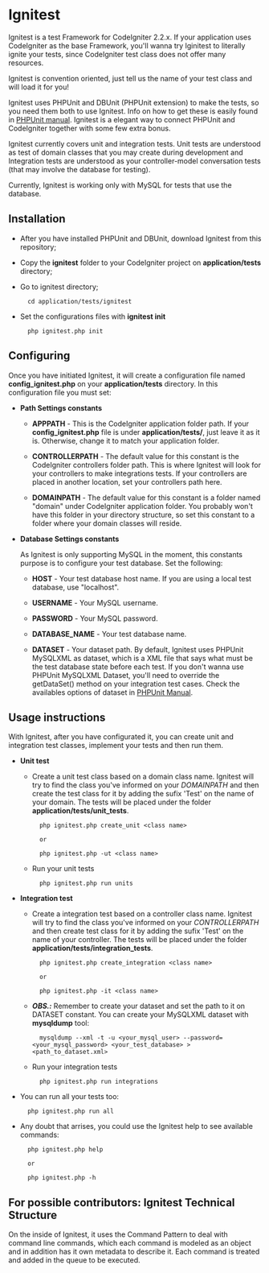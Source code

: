 # Ignitest

Ignitest is a test Framework for CodeIgniter 2.2.x. If your application uses CodeIgniter as the base Framework, you'll wanna try Iginitest to literally ignite your tests, since CodeIgniter test class does not offer many resources.

Ignitest is convention oriented, just tell us the name of your test class and will load it for you!

Ignitest uses PHPUnit and DBUnit (PHPUnit extension) to make the tests, so you need them both to use Ignitest. Info on how to get these is easily found in [PHPUnit manual](https://phpunit.de/manual). Ignitest is a elegant way to connect PHPUnit and CodeIgniter together with some few extra bonus.

Ignitest currently covers unit and integration tests. Unit tests are understood as test of domain classes that you may create during development and Integration tests are understood as your controller-model conversation tests (that may involve the database for testing).

Currently, Ignitest is working only with MySQL for tests that use the database.

## Installation

* After you have installed PHPUnit and DBUnit, download Ignitest from this repository;

* Copy the **ignitest** folder to your CodeIgniter project on **application/tests** directory;

* Go to ignitest directory;

		cd application/tests/ignitest

* Set the configurations files with **ignitest init**
		
		php ignitest.php init

## Configuring

Once you have initiated Ignitest, it will create a configuration file named **config_ignitest.php** on your **application/tests** directory. In this configuration file you must set:

* **Path Settings constants**

	* **APPPATH** - This is the CodeIgniter application folder path. If your **config_ignitest.php** file is under **application/tests/**, just leave it as it is. Otherwise, change it to match your application folder.

	* **CONTROLLERPATH** - The default value for this constant is the CodeIgniter controllers folder path. This is where Ignitest will look for your controllers to make integrations tests. If your controllers are placed in another location, set your controllers path here.

	* **DOMAINPATH** - The default value for this constant is a folder named "domain" under CodeIgniter application folder. You probably won't have this folder in your directory structure, so set this constant to a folder where your domain classes will reside.

* **Database Settings constants**

  As Ignitest is only supporting MySQL in the moment, this constants purpose is to configure your test database. Set the following:

	* **HOST** - Your test database host name. If you are using a local test database, use "localhost".

	* **USERNAME** - Your MySQL username.

	* **PASSWORD** - Your MySQL password.

	* **DATABASE_NAME** - Your test database name.

	* **DATASET** - Your dataset path. By default, Ignitest uses PHPUnit MySQLXML as dataset, which is a XML file that says what must be the test database state before each test. If you don't wanna use PHPUnit MySQLXML Dataset, you'll need to override the getDataSet() method on your integration test cases. Check the availables options of dataset in [PHPUnit Manual](https://phpunit.de/manual/current/en/database.html#database.understanding-datasets-and-datatables).

## Usage instructions

With Ignitest, after you have configurated it, you can create unit and integration test classes, implement your tests and then run them.

* **Unit test**

	* Create a unit test class based on a domain class name. Ignitest will try to find the class you've informed on your *DOMAINPATH* and then create the test class for it by adding the sufix 'Test' on the name of your domain. The tests will be placed under the folder **application/tests/unit_tests**.

			php ignitest.php create_unit <class name>

			or

			php ignitest.php -ut <class name>

	* Run your unit tests

			php ignitest.php run units

* **Integration test**

	* Create a integration test based on a controller class name. Ignitest will try to find the class you've informed on your *CONTROLLERPATH* and then create test class for it by adding the sufix 'Test' on the name of your controller. The tests will be placed under the folder **application/tests/integration_tests**.

			php ignitest.php create_integration <class name>

			or

			php ignitest.php -it <class name>

	* ***OBS.:*** Remember to create your dataset and set the path to it on DATASET constant. You can create your MySQLXML dataset with **mysqldump** tool:

			mysqldump --xml -t -u <your_mysql_user> --password=<your_mysql_password> <your_test_database> > <path_to_dataset.xml>

	* Run your integration tests

			php ignitest.php run integrations

* You can run all your tests too:
	
		php ignitest.php run all

* Any doubt that arrises, you could use the Ignitest help to see available commands:
	
		php ignitest.php help

		or

		php ignitest.php -h

## For possible contributors: Ignitest Technical Structure

On the inside of Ignitest, it uses the Command Pattern to deal with command line commands, which each command is modeled as an object and in addition has it own metadata to describe it. Each command is treated and added in the queue to be executed.